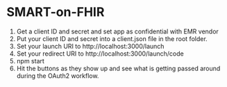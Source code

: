 # SMART-on-FHIR
1. Get a client ID and secret and set app as confidential with EMR vendor
2. Put your client ID and secret into a client.json file in the root folder.
3. Set your launch URI to http://localhost:3000/launch
4. Set your redirect URI to http://localhost:3000/launch/code
5. npm start
6. Hit the buttons as they show up and see what is getting passed around during the OAuth2 workflow.